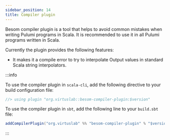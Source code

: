 ```yaml
---
sidebar_position: 14
title: Compiler plugin
---
```


Besom compiler plugin is a tool that helps to avoid common mistakes when writing Pulumi programs in Scala. It is recommended to use it in all Pulumi programs written in Scala.

Currently the plugin provides the following features:
- It makes it a compile error to try to interpolate Output values in standard Scala string interpolators.

:::info

To use the compiler plugin in `scala-cli`, add the following directive to your build configuration file:

```scala
//> using plugin "org.virtuslab::besom-compiler-plugin:$version"
```


To use the compiler plugin in `sbt`, add the following line to your `build.sbt` file:

```scala
addCompilerPlugin("org.virtuslab" %% "besom-compiler-plugin" % "$version")
```

:::
